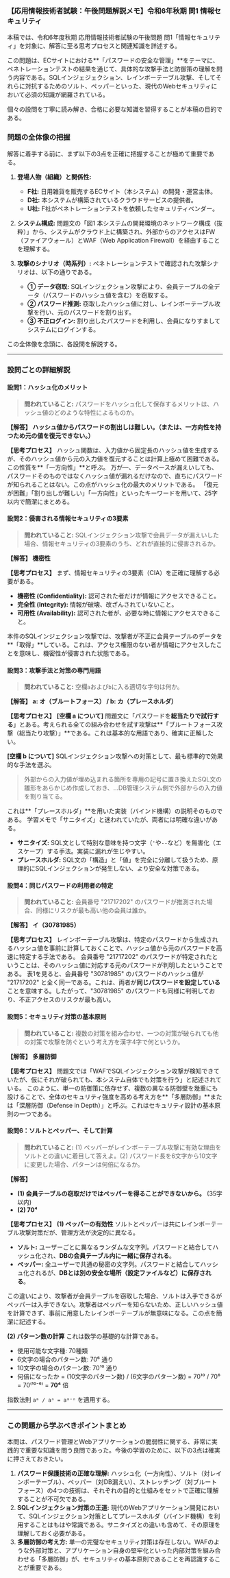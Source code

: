 ### 【応用情報技術者試験：午後問題解説メモ】令和6年秋期 問1 情報セキュリティ

本稿では、令和6年度秋期 応用情報技術者試験の午後問題 問1「情報セキュリティ」を対象に、解答に至る思考プロセスと関連知識を詳述する。

この問題は、ECサイトにおける**「パスワードの安全な管理」**をテーマに、ペネトレーションテストの結果を通じて、具体的な攻撃手法と防御策の理解を問う内容である。SQLインジェジェクション、レインボーテーブル攻撃、そしてそれらに対抗するためのソルト、ペッパーといった、現代のWebセキュリティにおいて必須の知識が網羅されている。

個々の設問を丁寧に読み解き、合格に必要な知識を習得することが本稿の目的である。

### 問題の全体像の把握

解答に着手する前に、まず以下の3点を正確に把握することが極めて重要である。

1.  **登場人物（組織）と関係性:**
    *   **F社:** 日用雑貨を販売するECサイト（本システム）の開発・運営主体。
    *   **D社:** 本システムが構築されているクラウドサービスの提供者。
    *   **U社:** F社がペネトレーションテストを依頼したセキュリティベンダー。

2.  **システム構成:**
    問題文の「図1 本システムの開発環境のネットワーク構成（抜粋）」から、システムがクラウド上に構築され、外部からのアクセスはFW（ファイアウォール）とWAF（Web Application Firewall）を経由することを理解する。

3.  **攻撃のシナリオ（時系列）:**
    ペネトレーションテストで確認された攻撃シナリオは、以下の通りである。
    *   **① データ窃取:** SQLインジェクション攻撃により、会員テーブルの全データ（パスワードのハッシュ値を含む）を窃取する。
    *   **② パスワード推測:** 窃取したハッシュ値に対し、レインボーテーブル攻撃を行い、元のパスワードを割り出す。
    *   **③ 不正ログイン:** 割り出したパスワードを利用し、会員になりすましてシステムにログインする。

この全体像を念頭に、各設問を解説する。

---

### 設問ごとの詳細解説

#### 設問1：ハッシュ化のメリット
> **問われていること:** パスワードをハッシュ化して保存するメリットは、ハッシュ値のどのような特性によるものか。

**【解答】 ハッシュ値からパスワードの割出しは難しい。（または、一方向性を持つため元の値を復元できない。）**

**【思考プロセス】**
ハッシュ関数は、入力値から固定長のハッシュ値を生成するが、そのハッシュ値から元の入力値を復元することは計算上極めて困難である。この性質を**「一方向性」**と呼ぶ。
万が一、データベースが漏えいしても、パスワードそのものではなくハッシュ値が漏れるだけなので、直ちにパスワードが知られることはない。この点がハッシュ化の最大のメリットである。
「復元が困難」「割り出しが難しい」「一方向性」といったキーワードを用いて、25字以内で簡潔にまとめる。

#### 設問2：侵害される情報セキュリティの3要素
> **問われていること:** SQLインジェクション攻撃で会員データが漏えいした場合、情報セキュリティの3要素のうち、どれが直接的に侵害されるか。

**【解答】 機密性**

**【思考プロセス】**
まず、情報セキュリティの3要素（CIA）を正確に理解する必要がある。
*   **機密性 (Confidentiality):** 認可された者だけが情報にアクセスできること。
*   **完全性 (Integrity):** 情報が破壊、改ざんされていないこと。
*   **可用性 (Availability):** 認可された者が、必要な時に情報にアクセスできること。

本件のSQLインジェクション攻撃では、攻撃者が不正に会員テーブルのデータを**「取得」**している。これは、アクセス権限のない者が情報にアクセスしたことを意味し、機密性が侵害された状態である。

#### 設問3：攻撃手法と対策の専門用語
> **問われていること:** 空欄`a`および`b`に入る適切な字句は何か。

**【解答】 a: オ（ブルートフォース） / b: カ（プレースホルダ）**

**【思考プロセス】**
**[空欄 a について]**
問題文に「パスワードを**総当たりで試行する**」とある。考えられる全ての組み合わせを試す攻撃は**「ブルートフォース攻撃（総当たり攻撃）」**である。これは基本的な用語であり、確実に正解したい。

**[空欄 b について]**
SQLインジェクション攻撃への対策として、最も標準的で効果的な手法を選ぶ。
> 外部からの入力値が埋め込まれる箇所を専用の記号に置き換えたSQL文の雛形をあらかじめ作成しておき、…DB管理システム側で外部からの入力値を割り当てる。

これは**「プレースホルダ」**を用いた実装（バインド機構）の説明そのものである。
学習メモで「サニタイズ」と迷われていたが、両者には明確な違いがある。
*   **サニタイズ:** SQL文として特別な意味を持つ文字（`'`や`--`など）を無害化（エスケープ）する手法。実装に漏れが生じやすい。
*   **プレースホルダ:** SQL文の「構造」と「値」を完全に分離して扱うため、原理的にSQLインジェクションが発生しない、より安全な対策である。

#### 設問4：同じパスワードの利用者の特定
> **問われていること:** 会員番号 "21717202" のパスワードが推測された場合、同様にリスクが最も高い他の会員は誰か。

**【解答】 イ（30781985）**

**【思考プロセス】**
レインボーテーブル攻撃は、特定のパスワードから生成されるハッシュ値を事前に計算しておくことで、ハッシュ値から元のパスワードを高速に特定する手法である。
会員番号 "21717202" のパスワードが特定されたということは、そのハッシュ値に対応する元のパスワードが判明したということである。
表1を見ると、会員番号 "30781985" のパスワードのハッシュ値が "21717202" と全く同一である。これは、両者が**同じパスワードを設定している**ことを意味する。したがって、"30781985" のパスワードも同様に判明しており、不正アクセスのリスクが最も高い。

#### 設問5：セキュリティ対策の基本原則
> **問われていること:** 複数の対策を組み合わせ、一つの対策が破られても他の対策で攻撃を防ぐという考え方を漢字4字で何というか。

**【解答】 多層防御**

**【思考プロセス】**
問題文では「WAFでSQLインジェクション攻撃が検知できていたが、仮にそれが破られても、本システム自体でも対策を行う」と記述されている。
このように、単一の防御策に依存せず、複数の異なる防御壁を幾重にも設けることで、全体のセキュリティ強度を高める考え方を**「多層防御」**または「深層防御（Defense in Depth）」と呼ぶ。これはセキュリティ設計の基本原則の一つである。

#### 設問6：ソルトとペッパー、そして計算
> **問われていること:** (1) ペッパーがレインボーテーブル攻撃に有効な理由をソルトとの違いに着目して答えよ。(2) パスワード長を6文字から10文字に変更した場合、パターンは何倍になるか。

**【解答】**
*   **(1) 会員テーブルの窃取だけではペッパーを得ることができないから。** (35字以内)
*   **(2) 70⁴**

**【思考プロセス】**
**(1) ペッパーの有効性**
ソルトとペッパーは共にレインボーテーブル攻撃対策だが、管理方法が決定的に異なる。
*   **ソルト:** ユーザーごとに異なるランダムな文字列。パスワードと結合してハッシュ化され、**DBの会員テーブル内に一緒に保存される**。
*   **ペッパー:** 全ユーザーで共通の秘密の文字列。パスワードと結合してハッシュ化されるが、**DBとは別の安全な場所（設定ファイルなど）に保存される**。

この違いにより、攻撃者が会員テーブルを窃取した場合、ソルトは入手できるがペッパーは入手できない。攻撃者はペッパーを知らないため、正しいハッシュ値を計算できず、事前に用意したレインボーテーブルが無意味になる。この点を簡潔に記述する。

**(2) パターン数の計算**
これは数学の基礎的な計算である。
*   使用可能な文字種: 70種類
*   6文字の場合のパターン数: 70⁶ 通り
*   10文字の場合のパターン数: 70¹⁰ 通り
*   何倍になったか = (10文字のパターン数) / (6文字のパターン数) = 70¹⁰ / 70⁶ = 70⁽¹⁰⁻⁶⁾ = **70⁴** 倍

指数法則 `aᵐ / aⁿ = aᵐ⁻ⁿ` を適用する。

---

### この問題から学ぶべきポイントまとめ

本問は、パスワード管理とWebアプリケーションの脆弱性に関する、非常に実践的で重要な知識を問う良問であった。今後の学習のために、以下の3点は確実に押さえておきたい。

1.  **パスワード保護技術の正確な理解:** ハッシュ化（一方向性）、ソルト（対レインボーテーブル）、ペッパー（対DB漏えい）、ストレッチング（対ブルートフォース）の4つの技術は、それぞれの目的と仕組みをセットで正確に理解することが不可欠である。
2.  **SQLインジェクション対策の王道:** 現代のWebアプリケーション開発において、SQLインジェクション対策としてプレースホルダ（バインド機構）を利用することはもはや常識である。サニタイズとの違いも含めて、その原理を理解しておく必要がある。
3.  **多層防御の考え方:** 単一の完璧なセキュリティ対策は存在しない。WAFのような外部対策と、アプリケーション自身の堅牢化といった内部対策を組み合わせる「多層防御」が、セキュリティの基本原則であることを再認識することが重要である。